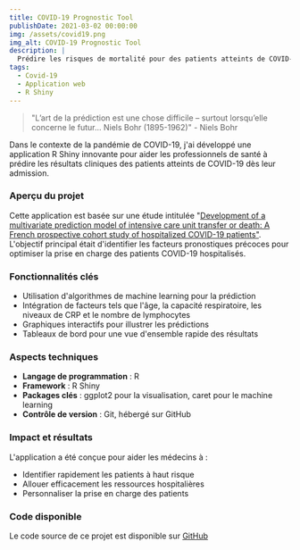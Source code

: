 ```yaml
---
title: COVID-19 Prognostic Tool
publishDate: 2021-03-02 00:00:00
img: /assets/covid19.png
img_alt: COVID-19 Prognostic Tool
description: |
  Prédire les risques de mortalité pour des patients atteints de COVID-19.
tags:
  - Covid-19
  - Application web
  - R Shiny
---
```


> "L’art de la prédiction est une chose difficile – surtout lorsqu’elle concerne le futur…
Niels Bohr (1895-1962)" - Niels Bohr

Dans le contexte de la pandémie de COVID-19, j'ai développé une application R Shiny innovante pour aider les professionnels de santé à prédire les résultats cliniques des patients atteints de COVID-19 dès leur admission.

### Aperçu du projet

Cette application est basée sur une étude intitulée "[Development of a multivariate prediction model of intensive care unit transfer or death: A French prospective cohort study of hospitalized COVID-19 patients"](https://www.ncbi.nlm.nih.gov/pmc/articles/PMC7571674/). L'objectif principal était d'identifier les facteurs pronostiques précoces pour optimiser la prise en charge des patients COVID-19 hospitalisés.

### Fonctionnalités clés
- Utilisation d'algorithmes de machine learning pour la prédiction
- Intégration de facteurs tels que l'âge, la capacité respiratoire, les niveaux de CRP et le nombre de lymphocytes
- Graphiques interactifs pour illustrer les prédictions 
- Tableaux de bord pour une vue d'ensemble rapide des résultats

### Aspects techniques

- **Langage de programmation** : R
- **Framework** : R Shiny
- **Packages clés** : ggplot2 pour la visualisation, caret pour le machine learning
- **Contrôle de version** : Git, hébergé sur GitHub

### Impact et résultats

L'application a été conçue pour aider les médecins à :
- Identifier rapidement les patients à haut risque
- Allouer efficacement les ressources hospitalières
- Personnaliser la prise en charge des patients

### Code disponible 

Le code source de ce projet est disponible sur [GitHub](https://github.com/universdesdonnees/PredictCovid?tab=readme-ov-file)


